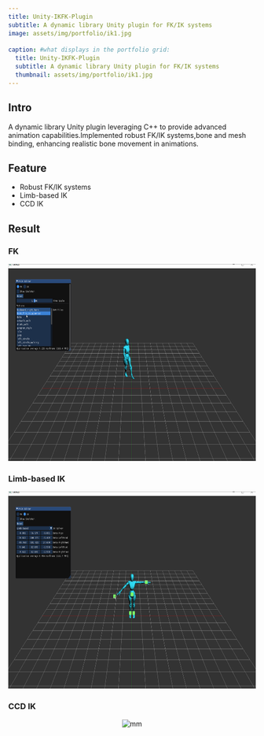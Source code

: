 ```yaml
---
title: Unity-IKFK-Plugin
subtitle: A dynamic library Unity plugin for FK/IK systems
image: assets/img/portfolio/ik1.jpg

caption: #what displays in the portfolio grid:
  title: Unity-IKFK-Plugin
  subtitle: A dynamic library Unity plugin for FK/IK systems
  thumbnail: assets/img/portfolio/ik1.jpg
---
```


## Intro

A dynamic library Unity plugin leveraging C++ to provide advanced animation capabilities.Implemented robust FK/IK systems,bone and mesh binding, enhancing realistic bone movement in animations.

## Feature
* Robust FK/IK systems
* Limb-based IK
* CCD IK

## Result

### FK

<p align="center">
  <img width="650" height="400" src="../assets/img/portfolio/ik1.gif" alt="mm">
</p>

### Limb-based IK

<p align="center">
  <img width="650" height="400" src="../assets/img/portfolio/ik2.gif" alt="mm">
</p>

### CCD IK

<p align="center">
  <img width="650" height="400" src="../assets/img/portfolio/ik3.gif" alt="mm">
</p>
